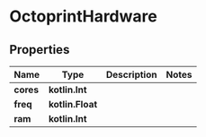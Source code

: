 
# OctoprintHardware

## Properties
Name | Type | Description | Notes
------------ | ------------- | ------------- | -------------
**cores** | **kotlin.Int** |  | 
**freq** | **kotlin.Float** |  | 
**ram** | **kotlin.Int** |  | 



